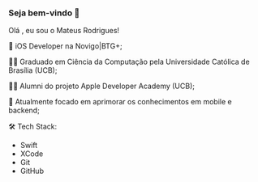 ### Seja bem-vindo 👋

Olá , eu sou o Mateus Rodrigues!

🔭 iOS Developer na Novigo|BTG+;

🧑‍🎓 Graduado em Ciência da Computação pela Universidade Católica de Brasília (UCB);

👨‍💻 Alumni do projeto Apple Developer Academy (UCB);

🌱 Atualmente focado em aprimorar os conhecimentos em mobile e backend;



🛠  Tech Stack:

- Swift  
- XCode  
- Git  
- GitHub 

